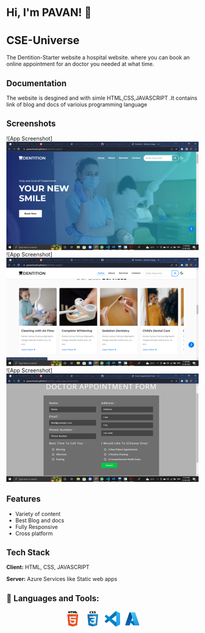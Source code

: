 
# Hi, I'm PAVAN! 👋


# CSE-Universe

The Dentition-Starter website a hospital website. where you can book an online appointment for an doctor you needed at what time.


## Documentation

The website is desgined and with simle HTML,CSS,JAVASCRIPT .It contains link of blog and docs of varioius programming language


## Screenshots

![App Screenshot]<img src="assets\images\Screenshot (115).png">
![App Screenshot]<img src="assets\images\Screenshot (116).png">
![App Screenshot]<img src="assets\images\Screenshot (117).png">


## Features

- Variety of content
- Best Blog and docs
- Fully Responsive
- Cross platform


## Tech Stack

**Client:** HTML, CSS, JAVASCRIPT

**Server:** Azure Services like Static web apps


## 🧰 Languages and Tools:
<p align="center">
<img src="https://raw.githubusercontent.com/github/explore/80688e429a7d4ef2fca1e82350fe8e3517d3494d/topics/html/html.png" alt="Python" height="40" style="vertical-align:top; margin:4px">
<img src="https://raw.githubusercontent.com/github/explore/80688e429a7d4ef2fca1e82350fe8e3517d3494d/topics/css/css.png" alt="Javascript" height="40" style="vertical-align:top; margin:4px">
<img src="https://raw.githubusercontent.com/github/explore/80688e429a7d4ef2fca1e82350fe8e3517d3494d/topics/visual-studio-code/visual-studio-code.png" alt="VS Code" height="40" style="vertical-align:top; margin:4px">
<img src="https://raw.githubusercontent.com/github/explore/80688e429a7d4ef2fca1e82350fe8e3517d3494d/topics/azure/azure.png" alt="VS Code" height="40" style="vertical-align:top; margin:4px">




